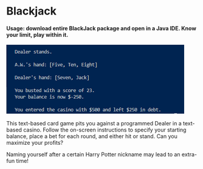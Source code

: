 # Blackjack

#### Usage: download entire BlackJack package and open in a Java IDE. Know your limit, play within it.

![screenshot](https://github.com/awhayat/blackjack/blob/master/screenshot.PNG)

This text-based card game pits you against a programmed Dealer in a text-based casino. Follow the on-screen instructions to specify your starting balance, place a bet for each round, and either hit or stand. Can you maximize your profits?

Naming yourself after a certain Harry Potter nickname may lead to an extra-fun time!
